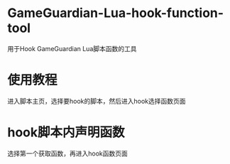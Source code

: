 # GameGuardian-Lua-hook-function-tool
用于Hook GameGuardian Lua脚本函数的工具
# 使用教程
进入脚本主页，选择要hook的脚本，然后进入hook选择函数页面
# hook脚本内声明函数
选择第一个获取函数，再进入hook函数页面
